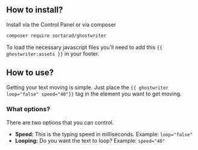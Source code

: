 ## How to install?
Install via the Control Panel or via composer

```bash
composer require sortarad/ghostwriter
```

To load the necessary javascript files you'll need to add this `{{ ghostwriter:assets }}` in your footer.

## How to use?
Getting your text moving is simple. Just place the `{{ ghostwriter loop="false" speed="40"}}` tag in the element you want to get moving.

### What options?
There are two options that you can control. 

- **Speed:** This is the typing speed in milliseconds. Example: `loop="false"`
- **Looping:** Do you want the text to loop? Example: `speed="40"`
